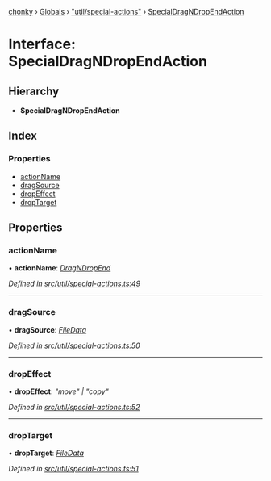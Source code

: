 [chonky](../README.md) › [Globals](../globals.md) › ["util/special-actions"](../modules/_util_special_actions_.md) › [SpecialDragNDropEndAction](_util_special_actions_.specialdragndropendaction.md)

# Interface: SpecialDragNDropEndAction

## Hierarchy

* **SpecialDragNDropEndAction**

## Index

### Properties

* [actionName](_util_special_actions_.specialdragndropendaction.md#actionname)
* [dragSource](_util_special_actions_.specialdragndropendaction.md#dragsource)
* [dropEffect](_util_special_actions_.specialdragndropendaction.md#dropeffect)
* [dropTarget](_util_special_actions_.specialdragndropendaction.md#droptarget)

## Properties

###  actionName

• **actionName**: *[DragNDropEnd](../enums/_util_special_actions_.specialaction.md#dragndropend)*

*Defined in [src/util/special-actions.ts:49](https://github.com/TimboKZ/Chonky/blob/cc6d20b/src/util/special-actions.ts#L49)*

___

###  dragSource

• **dragSource**: *[FileData](_typedef_.filedata.md)*

*Defined in [src/util/special-actions.ts:50](https://github.com/TimboKZ/Chonky/blob/cc6d20b/src/util/special-actions.ts#L50)*

___

###  dropEffect

• **dropEffect**: *"move" | "copy"*

*Defined in [src/util/special-actions.ts:52](https://github.com/TimboKZ/Chonky/blob/cc6d20b/src/util/special-actions.ts#L52)*

___

###  dropTarget

• **dropTarget**: *[FileData](_typedef_.filedata.md)*

*Defined in [src/util/special-actions.ts:51](https://github.com/TimboKZ/Chonky/blob/cc6d20b/src/util/special-actions.ts#L51)*
